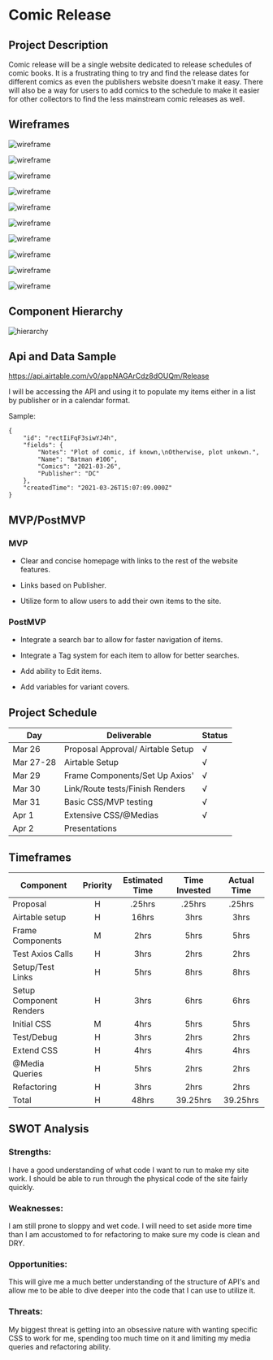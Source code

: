 # Comic Release

## Project Description

Comic release will be a single website dedicated to release schedules of comic books. It is a frustrating thing to try and find the release dates for different comics as even the publishers website doesn't make it easy. There will also be a way for users to add comics to the schedule to make it easier for other collectors to find the less mainstream comic releases as well.

## Wireframes

![wireframe](https://github.com/foremanlb/comic-release/blob/3c158455b8fe3931c8cf130f338de60be2f6d0b7/src/assets/Project2-Home%20Page.jpeg)

![wireframe](https://github.com/foremanlb/comic-release/blob/3c158455b8fe3931c8cf130f338de60be2f6d0b7/src/assets/Project2-items%20List.jpeg)

![wireframe](https://github.com/foremanlb/comic-release/blob/3c158455b8fe3931c8cf130f338de60be2f6d0b7/src/assets/Project2-Month.jpeg)

![wireframe](https://github.com/foremanlb/comic-release/blob/3c158455b8fe3931c8cf130f338de60be2f6d0b7/src/assets/Project2-Day.jpeg)

![wireframe](https://github.com/foremanlb/comic-release/blob/3c158455b8fe3931c8cf130f338de60be2f6d0b7/src/assets/Project2-Form.jpeg)

![wireframe](https://github.com/foremanlb/comic-release/blob/3c158455b8fe3931c8cf130f338de60be2f6d0b7/src/assets/Project2-Mobile%20Home.jpeg)

![wireframe](https://github.com/foremanlb/comic-release/blob/3c158455b8fe3931c8cf130f338de60be2f6d0b7/src/assets/Project2-Mobile%20items.jpeg)

![wireframe](https://github.com/foremanlb/comic-release/blob/3c158455b8fe3931c8cf130f338de60be2f6d0b7/src/assets/Project2-Mobile%20Month.jpeg)

![wireframe](https://github.com/foremanlb/comic-release/blob/3c158455b8fe3931c8cf130f338de60be2f6d0b7/src/assets/Project2-Mobile%20Day.jpeg)

![wireframe](https://github.com/foremanlb/comic-release/blob/3c158455b8fe3931c8cf130f338de60be2f6d0b7/src/assets/Project2-Mobile%20Form.jpeg)

## Component Hierarchy

![hierarchy](https://github.com/foremanlb/comic-release/blob/3c158455b8fe3931c8cf130f338de60be2f6d0b7/src/assets/components.jpeg)

## Api and Data Sample

https://api.airtable.com/v0/appNAGArCdz8dOUQm/Release

I will be accessing the API and using it to populate my items either in a list by publisher or in a calendar format.

Sample:

```
{
    "id": "rectIiFqF3siwYJ4h",
    "fields": {
        "Notes": "Plot of comic, if known,\nOtherwise, plot unkown.",
        "Name": "Batman #106",
        "Comics": "2021-03-26",
        "Publisher": "DC"
    },
    "createdTime": "2021-03-26T15:07:09.000Z"
}

```

## MVP/PostMVP

### MVP

- Clear and concise homepage with links to the rest of the website features.

- Links based on Publisher.

- Utilize form to allow users to add their own items to the site.

### PostMVP

- Integrate a search bar to allow for faster navigation of items.

- Integrate a Tag system for each item to allow for better searches.

- Add ability to Edit items.

- Add variables for variant covers.

## Project Schedule

| Day       | Deliverable                       | Status |
| --------- | --------------------------------- | ------ |
| Mar 26    | Proposal Approval/ Airtable Setup | √      |
| Mar 27-28 | Airtable Setup                    | √      |
| Mar 29    | Frame Components/Set Up Axios'    | √      |
| Mar 30    | Link/Route tests/Finish Renders   | √      |
| Mar 31    | Basic CSS/MVP testing             | √      |
| Apr 1     | Extensive CSS/@Medias             | √      |
| Apr 2     | Presentations                     |        |

## Timeframes

| Component               | Priority | Estimated Time | Time Invested | Actual Time |
| ----------------------- | :------: | :------------: | :-----------: | :---------: |
| Proposal                |    H     |     .25hrs     |    .25hrs     |   .25hrs    |
| Airtable setup          |    H     |     16hrs      |     3hrs      |    3hrs     |
| Frame Components        |    M     |      2hrs      |     5hrs      |    5hrs     |
| Test Axios Calls        |    H     |      3hrs      |     2hrs      |    2hrs     |
| Setup/Test Links        |    H     |      5hrs      |     8hrs      |    8hrs     |
| Setup Component Renders |    H     |      3hrs      |     6hrs      |    6hrs     |
| Initial CSS             |    M     |      4hrs      |     5hrs      |    5hrs     |
| Test/Debug              |    H     |      3hrs      |     2hrs      |    2hrs     |
| Extend CSS              |    H     |      4hrs      |     4hrs      |    4hrs     |
| @Media Queries          |    H     |      5hrs      |     2hrs      |    2hrs     |
| Refactoring             |    H     |      3hrs      |     2hrs      |    2hrs     |
| Total                   |    H     |     48hrs      |   39.25hrs    |  39.25hrs   |

## SWOT Analysis

### Strengths:

I have a good understanding of what code I want to run to make my site work. I should be able to run through the physical code of the site fairly quickly.

### Weaknesses:

I am still prone to sloppy and wet code. I will need to set aside more time than I am accustomed to for refactoring to make sure my code is clean and DRY.

### Opportunities:

This will give me a much better understanding of the structure of API's and allow me to be able to dive deeper into the code that I can use to utilize it.

### Threats:

My biggest threat is getting into an obsessive nature with wanting specific CSS to work for me, spending too much time on it and limiting my media queries and refactoring ability.
